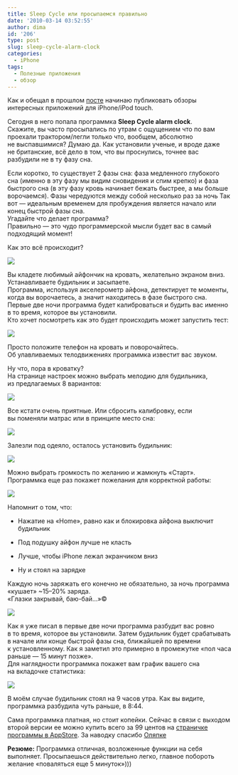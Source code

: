```yaml
---
title: Sleep Cycle или просыпаемся правильно
date: '2010-03-14 03:52:55'
author: dima
id: '206'
type: post
slug: sleep-cycle-alarm-clock
categories:
  - iPhone
tags:
  - Полезные приложения
  - обзор
---
```


Как и обещал в прошлом [посте](/blog/2010-03-13-205/) начинаю публиковать обзоры интересных приложений для iPhone/iPod touch.  
  
Сегодня в него попала программка **Sleep Cycle alarm clock**.  
Скажите, вы часто просыпались по утрам с ощущением что по вам проехали трактором/легли только что, вообщем, абсолютно не выспавшимися? Думаю да. Как установили ученые, и вроде даже не британские, всё дело в том, что вы проснулись, точнее вас разбудили не в ту фазу сна.  
  
Если коротко, то существует 2 фазы сна: фаза медленного глубокого сна (именно в эту фазу мы видим сновидения и спим крепко) и фаза быстрого сна (в эту фазу кровь начинает бежать быстрее, а мы больше ворочаемся). Фазы чередуются между собой несколько раз за ночь Так вот — идеальным временем для пробуждения является начало или конец быстрой фазы сна.  
Угадайте что делает программа?  
Правильно — это чудо программерской мысли будет вас в самый подходящий момент!  
  
Как это всё происходит?  

![](/uploads/_bl/2/36537943.png)

  
Вы кладете любимый айфончик на кровать, желательно экраном вниз. Устанавливаете будильник и засыпаете.  
Программа, используя акселерометр айфона, детектирует те моменты, когда вы ворочаетесь, а значит находитесь в фазе быстрого сна. Первые две ночи программа будет калиброваться и будить вас именно в то время, которое вы установили.  
Кто хочет посмотреть как это будет происходить может запустить тест:  

![](/uploads/_bl/2/30507344.png)

  
Просто положите телефон на кровать и поворочайтесь. Об улавливаемых телодвижениях программка известит вас звуком.  
  
Ну что, пора в кроватку?  
На странице настроек можно выбрать мелодию для будильника, из предлагаемых 8 вариантов:  

![](/uploads/_bl/2/30236382.png)

  
Все кстати очень приятные. Или сбросить калибровку, если вы поменяли матрас или в принципе место сна:  

![](/uploads/_bl/2/62300068.png)

  
Залезли под одеяло, осталось установить будильник:  

![](/uploads/_bl/2/49937694.png)

  
Можно выбрать громкость по желанию и жамкнуть «Старт».  
Программка еще раз покажет пожелания для корректной работы:  

![](/uploads/_bl/2/40696525.png)

  
Напомнит о том, что:  

  
*   Нажатие на «Home», равно как и блокировка айфона выключит будильник
  
*   Под подушку айфон лучше не класть
  
*   Лучше, чтобы iPhone лежал экранчиком вниз
  
*   Ну и стоял на зарядке
  

  
Каждую ночь заряжать его конечно не обязательно, за ночь программа «кушает» ~15–20% заряда.  
«Глазки закрывай, баю-бай…»©  


![](/uploads/_bl/2/35287304.png)

  
Как я уже писал в первые две ночи программа разбудит вас ровно в то время, которое вы установили. Затем будильник будет срабатывать в начале или конце быстрой фазы сна, ближайшей по времени к установленному. Как я заметил это примерно в промежутке «пол часа раньше — 15 минут позже».  
Для наглядности программка покажет вам график вашего сна на вкладочке статистика:  

![](/uploads/_bl/2/71793973.png)

  
В моём случае будильник стоял на 9 часов утра. Как вы видите, программка разбудила чуть раньше, в 8:44.  
  
Сама программка платная, но стоит копейки. Сейчас в связи с выходом второй версии ее можно купить всего за 99 центов на [страничке программы в AppStore](https://itunes.apple.com/ru/app/sleep-cycle-alarm-clock/id320606217). За наводку спасибо [Оляпке](https://olyapka.ru/)  
  
**Резюме:** Программка отличная, возложенные функции на себя выполняет. Просыпаешься действительно легко, главное побороть желание «поваляться еще 5 минуток»)))